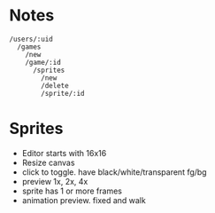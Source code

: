 # Notes

```
/users/:uid
  /games
    /new
    /game/:id
      /sprites
        /new
        /delete
        /sprite/:id
```

# Sprites

* Editor starts with 16x16
* Resize canvas
* click to toggle. have black/white/transparent fg/bg
* preview 1x, 2x, 4x
* sprite has 1 or more frames
* animation preview. fixed and walk
